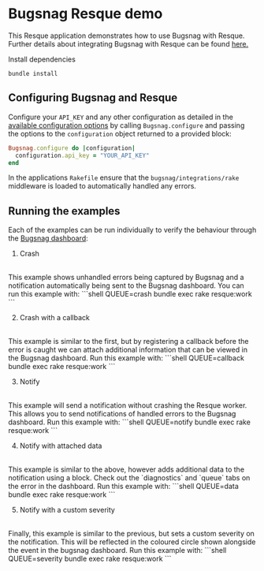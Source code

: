 # Bugsnag Resque demo

This Resque application demonstrates how to use Bugsnag with Resque.
Further details about integrating Bugsnag with Resque can be found [here.](https://docs.bugsnag.com/platforms/ruby/other/)

Install dependencies

```shell
bundle install
```

## Configuring Bugsnag and Resque

Configure your `API_KEY` and any other configuration as detailed in the [available configuration options](https://docs.bugsnag.com/platforms/ruby/rack/configuration-options/) by calling `Bugsnag.configure` and passing the options to the `configuration` object returned to a provided block:
  ```ruby
  Bugsnag.configure do |configuration|
    configuration.api_key = "YOUR_API_KEY"
  end
  ```

In the applications ```Rakefile``` ensure that the `bugsnag/integrations/rake` middleware is loaded to automatically handled any errors.

## Running the examples

Each of the examples can be run individually to verify the behaviour through the [Bugsnag dashboard](https://app.bugsnag.com):

1. Crash
<br/>
This example shows unhandled errors being captured by Bugsnag and a notification automatically being sent to the Bugsnag dashboard.  You can run this example with:
```shell
QUEUE=crash bundle exec rake resque:work
```

2. Crash with a callback
<br/>
This example is similar to the first, but by registering a callback before the error is caught we can attach additional information that can be viewed in the Bugsnag dashboard.  Run this example with:
```shell
QUEUE=callback bundle exec rake resque:work
```

3. Notify
<br/>
This example will send a notification without crashing the Resque worker.  This allows you to send notifications of handled errors to the Bugsnag dashboard.  Run this example with:
```shell
QUEUE=notify bundle exec rake resque:work
```

4. Notify with attached data
<br/>
This example is similar to the above, however adds additional data to the notification using a block.  Check out the `diagnostics` and `queue` tabs on the error in the dashboard.  Run this example with:
```shell
QUEUE=data bundle exec rake resque:work
```

5. Notify with a custom severity
<br/>
Finally, this example is similar to the previous, but sets a custom severity on the notification.  This will be reflected in the coloured circle shown alongside the event in the bugsnag dashboard.  Run this example with:
```shell
QUEUE=severity bundle exec rake resque:work
```
